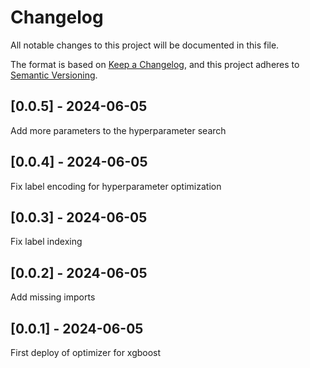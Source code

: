 # Changelog
All notable changes to this project will be documented in this file.

The format is based on [Keep a Changelog](https://keepachangelog.com/en/1.0.0/),
and this project adheres to [Semantic Versioning](https://semver.org/spec/v2.0.0.html).

## [0.0.5] - 2024-06-05
Add more parameters to the hyperparameter search

## [0.0.4] - 2024-06-05
Fix label encoding for hyperparameter optimization

## [0.0.3] - 2024-06-05
Fix label indexing

## [0.0.2] - 2024-06-05
Add missing imports

## [0.0.1] - 2024-06-05
First deploy of optimizer for xgboost
